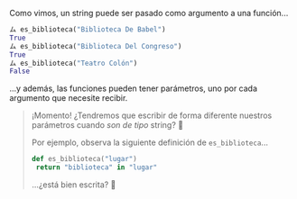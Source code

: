 Como vimos, un string puede ser pasado como argumento a una función...

```python
ム es_biblioteca("Biblioteca De Babel")
True
ム es_biblioteca("Biblioteca Del Congreso")
True
ム es_biblioteca("Teatro Colón")
False
```

...y además, las funciones pueden tener parámetros, uno por cada argumento que necesite recibir. 

> ¡Momento! ¿Tendremos que escribir de forma diferente nuestros parámetros cuando _son de tipo_ string? :thinking:
>
> Por ejemplo, observa la siguiente definición de `es_biblioteca`...
> 
> ```python
> def es_biblioteca("lugar")
>  return "biblioteca" in "lugar"
> ```
> ...¿está bien escrita? :eyes:


